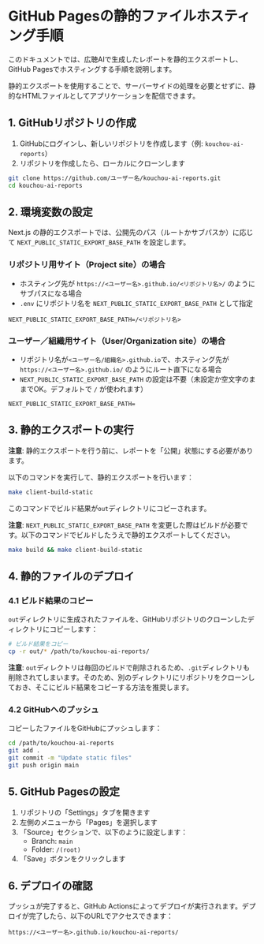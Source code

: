 # GitHub Pagesの静的ファイルホスティング手順

このドキュメントでは、広聴AIで生成したレポートを静的エクスポートし、GitHub Pagesでホスティングする手順を説明します。

静的エクスポートを使用することで、サーバーサイドの処理を必要とせずに、静的なHTMLファイルとしてアプリケーションを配信できます。

## 1. GitHubリポジトリの作成

1. GitHubにログインし、新しいリポジトリを作成します（例: `kouchou-ai-reports`）
2. リポジトリを作成したら、ローカルにクローンします

```bash
git clone https://github.com/ユーザー名/kouchou-ai-reports.git
cd kouchou-ai-reports
```

## 2. 環境変数の設定

Next.js の静的エクスポートでは、公開先のパス（ルートかサブパスか）に応じて `NEXT_PUBLIC_STATIC_EXPORT_BASE_PATH` を設定します。

### リポジトリ用サイト（Project site）の場合
- ホスティング先が `https://<ユーザー名>.github.io/<リポジトリ名>/` のようにサブパスになる場合
- `.env` にリポジトリ名を `NEXT_PUBLIC_STATIC_EXPORT_BASE_PATH` として指定  

```.env
NEXT_PUBLIC_STATIC_EXPORT_BASE_PATH=/<リポジトリ名>
```

### ユーザー／組織用サイト（User/Organization site）の場合
- リポジトリ名が`<ユーザー名/組織名>.github.io`で、ホスティング先が `https://<ユーザー名>.github.io/` のようにルート直下になる場合  
- `NEXT_PUBLIC_STATIC_EXPORT_BASE_PATH` の設定は不要（未設定か空文字のままでOK。デフォルトで `/` が使われます）

```.env
NEXT_PUBLIC_STATIC_EXPORT_BASE_PATH=
```


## 3. 静的エクスポートの実行


**注意**: 静的エクスポートを行う前に、レポートを「公開」状態にする必要があります。

以下のコマンドを実行して、静的エクスポートを行います：
```bash
make client-build-static
```

このコマンドでビルド結果が`out`ディレクトリにコピーされます。

**注意**: `NEXT_PUBLIC_STATIC_EXPORT_BASE_PATH` を変更した際はビルドが必要です。以下のコマンドでビルドしたうえで静的エクスポートしてください。

```bash
make build && make client-build-static
```


## 4. 静的ファイルのデプロイ

### 4.1 ビルド結果のコピー

`out`ディレクトリに生成されたファイルを、GitHubリポジトリのクローンしたディレクトリにコピーします：

```bash
# ビルド結果をコピー
cp -r out/* /path/to/kouchou-ai-reports/
```

**注意**: `out`ディレクトリは毎回のビルドで削除されるため、`.git`ディレクトリも削除されてしまいます。そのため、別のディレクトリにリポジトリをクローンしておき、そこにビルド結果をコピーする方法を推奨します。

### 4.2 GitHubへのプッシュ

コピーしたファイルをGitHubにプッシュします：

```bash
cd /path/to/kouchou-ai-reports
git add .
git commit -m "Update static files"
git push origin main
```


## 5. GitHub Pagesの設定

1. リポジトリの「Settings」タブを開きます
2. 左側のメニューから「Pages」を選択します
3. 「Source」セクションで、以下のように設定します：
    - Branch: `main`
    - Folder: `/(root)`
4. 「Save」ボタンをクリックします


## 6. デプロイの確認

プッシュが完了すると、GitHub Actionsによってデプロイが実行されます。デプロイが完了したら、以下のURLでアクセスできます：

```
https://<ユーザー名>.github.io/kouchou-ai-reports/
```

